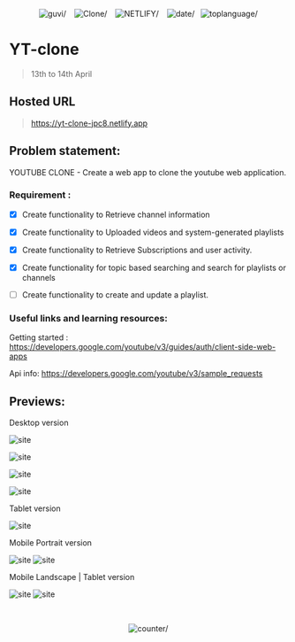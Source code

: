 <p align="center">
   <img src="https://img.shields.io/badge/GUVI-Hackathon-brightgreen?style=flat&logo=gauges" alt=guvi/> &ensp;
   <img src="https://img.shields.io/badge/CLONE-YouTube-red?style=flat&logo=youtube" alt=Clone/> &ensp;
   <img src="https://img.shields.io/netlify/b94e1026-a7fa-44ca-bc94-0348ccbf0205?color=%231dbfa1&label=NETLIFY&logo=netlify" alt=NETLIFY/> &ensp;
   <img src="https://img.shields.io/badge/DATE-14%20April-bf1d8c?logo=google%20calendar" alt=date/>&ensp;
   <img src="https://img.shields.io/github/languages/top/JPC8/YT-clone?color=F7DF1E&logo=javascript" alt=toplanguage/>
  
</p>


# YT-clone
  > 13th to 14th April

## Hosted URL
  > https://yt-clone-jpc8.netlify.app
  
## Problem statement:

YOUTUBE CLONE - Create a web app to clone the youtube web application.

### Requirement :

- [X] Create functionality to Retrieve channel information

- [X] Create functionality to Uploaded videos and system-generated playlists

- [X] Create functionality to Retrieve Subscriptions and user activity.

- [X] Create functionality for topic based searching and search for playlists or channels

- [ ] Create functionality to create and update a playlist.

### Useful links and learning resources:

Getting started : https://developers.google.com/youtube/v3/guides/auth/client-side-web-apps

Api info: https://developers.google.com/youtube/v3/sample_requests

## Previews:

Desktop version

![site](https://github.com/JPC8/YT-clone/blob/main/output/Preview1.png)


![site](https://github.com/JPC8/YT-clone/blob/main/output/Preview3.png)


![site](https://github.com/JPC8/YT-clone/blob/main/output/Preview4.png)


![site](https://github.com/JPC8/YT-clone/blob/main/output/Preview5.png)


Tablet version

![site](https://github.com/JPC8/YT-clone/blob/main/output/Preview6.png)


Mobile Portrait version

![site](https://github.com/JPC8/YT-clone/blob/main/output/Preview7.png)
![site](https://github.com/JPC8/YT-clone/blob/main/output/Preview8.png)

Mobile Landscape | Tablet version

![site](https://github.com/JPC8/YT-clone/blob/main/output/Preview9.png)
![site](https://github.com/JPC8/YT-clone/blob/main/output/Preview10.png)

<br>

<p align="center">
   <img src="https://komarev.com/ghpvc/?username=JPC8&color=blue" alt=counter/>
</p>
